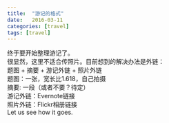 ```yaml
---
title:  "游记的格式"
date:   2016-03-11 
categories: [travel]
tags: [travel]
---
```

终于要开始整理游记了。  
很显然，这里不适合传照片。目前想到的解决办法是外链：  
题图 + 摘要 + 游记外链 + 照片外链  
题图：一张，宽长比1.618，自己拍摄  
摘要: 一段（或者不要？待定）  
游记外链：Evernote链接  
照片外链：Flickr相册链接  
Let us see how it goes.  
  
 
